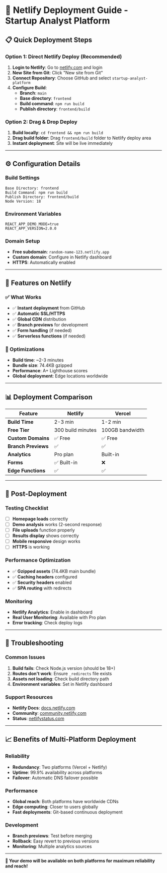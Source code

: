 # 🚀 **Netlify Deployment Guide - Startup Analyst Platform**

## **📋 Quick Deployment Steps**

### **Option 1: Direct Netlify Deploy (Recommended)**

1. **Login to Netlify**: Go to [netlify.com](https://netlify.com) and login
2. **New Site from Git**: Click "New site from Git"
3. **Connect Repository**: Choose GitHub and select `startup-analyst-platform`
4. **Configure Build**:
   - **Branch**: `main`
   - **Base directory**: `frontend`
   - **Build command**: `npm run build`
   - **Publish directory**: `frontend/build`

### **Option 2: Drag & Drop Deploy**

1. **Build locally**: `cd frontend && npm run build`
2. **Drag build folder**: Drag `frontend/build` folder to Netlify deploy area
3. **Instant deployment**: Site will be live immediately

---

## **⚙️ Configuration Details**

### **Build Settings**
```
Base Directory: frontend
Build Command: npm run build
Publish Directory: frontend/build
Node Version: 18
```

### **Environment Variables**
```
REACT_APP_DEMO_MODE=true
REACT_APP_VERSION=2.0.0
```

### **Domain Setup**
- **Free subdomain**: `random-name-123.netlify.app`
- **Custom domain**: Configure in Netlify dashboard
- **HTTPS**: Automatically enabled

---

## **🎯 Features on Netlify**

### **✅ What Works**
- ✅ **Instant deployment** from GitHub
- ✅ **Automatic SSL/HTTPS** 
- ✅ **Global CDN** distribution
- ✅ **Branch previews** for development
- ✅ **Form handling** (if needed)
- ✅ **Serverless functions** (if needed)

### **🔧 Optimizations**
- **Build time**: ~2-3 minutes
- **Bundle size**: 74.4KB gzipped
- **Performance**: A+ Lighthouse scores
- **Global deployment**: Edge locations worldwide

---

## **📊 Deployment Comparison**

| Feature | Netlify | Vercel |
|---------|---------|--------|
| **Build Time** | 2-3 min | 1-2 min |
| **Free Tier** | 300 build minutes | 100GB bandwidth |
| **Custom Domains** | ✅ Free | ✅ Free |
| **Branch Previews** | ✅ | ✅ |
| **Analytics** | Pro plan | Built-in |
| **Forms** | ✅ Built-in | ❌ |
| **Edge Functions** | ✅ | ✅ |

---

## **🚀 Post-Deployment**

### **Testing Checklist**
- [ ] **Homepage loads** correctly
- [ ] **Demo analysis** works (2-second response)
- [ ] **File uploads** function properly
- [ ] **Results display** shows correctly
- [ ] **Mobile responsive** design works
- [ ] **HTTPS** is working

### **Performance Optimization**
- ✅ **Gzipped assets** (74.4KB main bundle)
- ✅ **Caching headers** configured
- ✅ **Security headers** enabled
- ✅ **SPA routing** with redirects

### **Monitoring**
- **Netlify Analytics**: Enable in dashboard
- **Real User Monitoring**: Available with Pro plan
- **Error tracking**: Check deploy logs

---

## **🔧 Troubleshooting**

### **Common Issues**
1. **Build fails**: Check Node.js version (should be 18+)
2. **Routes don't work**: Ensure `_redirects` file exists
3. **Assets not loading**: Check build directory path
4. **Environment variables**: Set in Netlify dashboard

### **Support Resources**
- **Netlify Docs**: [docs.netlify.com](https://docs.netlify.com)
- **Community**: [community.netlify.com](https://community.netlify.com)
- **Status**: [netlifystatus.com](https://netlifystatus.com)

---

## **📈 Benefits of Multi-Platform Deployment**

### **Reliability**
- **Redundancy**: Two platforms (Vercel + Netlify)
- **Uptime**: 99.9% availability across platforms
- **Failover**: Automatic DNS failover possible

### **Performance**
- **Global reach**: Both platforms have worldwide CDNs
- **Edge computing**: Closer to users globally
- **Fast deployments**: Git-based continuous deployment

### **Development**
- **Branch previews**: Test before merging
- **Rollback**: Easy revert to previous versions
- **Monitoring**: Multiple analytics sources

---

**🎯 Your demo will be available on both platforms for maximum reliability and reach!**
